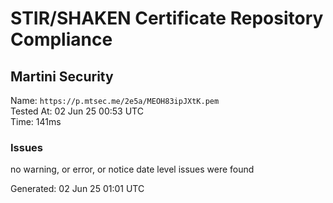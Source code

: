 # STIR/SHAKEN Certificate Repository Compliance

## Martini Security

Name: `https://p.mtsec.me/2e5a/MEOH83ipJXtK.pem`\
Tested At: 02 Jun 25 00:53 UTC\
Time: 141ms

### Issues

no warning, or error, or notice date level issues were found

Generated: 02 Jun 25 01:01 UTC